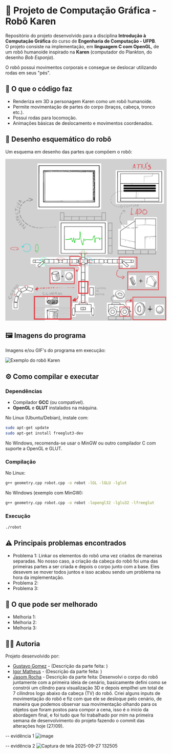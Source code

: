 # 🤖 Projeto de Computação Gráfica - Robô Karen 

Repositório do projeto desenvolvido para a disciplina **Introdução à Computação Gráfica** do curso de **Engenharia de Computação - UFPB**.  
O projeto consiste na implementação, em **linguagem C com OpenGL**, de um robô humanoide inspirado na **Karen** (computador do Plankton, do desenho *Bob Esponja*).  

O robô possui movimentos corporais e consegue se deslocar utilizando rodas em seus "pés".  


## 📌 O que o código faz
- Renderiza em 3D a personagem Karen como um robô humanoide.  
- Permite movimentação de partes do corpo (braços, cabeça, tronco etc.).  
- Possui rodas para locomoção.  
- Animações básicas de deslocamento e movimentos coordenados.  


## 🎨 Desenho esquemático do robô
Um esquema em desenho das partes que compõem o robô:  

![Esquema do robô Karen](./images/karen_robot_scheme.jpeg)  


## 🖼️ Imagens do programa
Imagens e/ou GIF's do programa em execução:  

![Exemplo do robô Karen](./images/karen_robot.png)  


## ⚙️ Como compilar e executar

### Dependências
- Compilador **GCC** (ou compatível).  
- **OpenGL** e **GLUT** instalados na máquina.  

No Linux (Ubuntu/Debian), instale com:
```bash
sudo apt-get update
sudo apt-get install freeglut3-dev
```
No Windows, recomenda-se usar o MinGW ou outro compilador C com suporte a OpenGL e GLUT.

### Compilação
No Linux:
```bash
g++ geometry.cpp robot.cpp -o robot -lGL -lGLU -lglut
```
No Windows (exemplo com MinGW):
```bash
g++ geometry.cpp robot.cpp -o robot -lopengl32 -lglu32 -lfreeglut
```

### Execução
```bash
./robot
```


## ⚠️ Principais problemas encontrados
- Problema 1: Linkar os elementos do robô uma vez criados de maneiras separadas. No nosso caso, a criação da cabeça do robô foi uma das primeiras partes a ser criada e depois o corpo junto com a base. Eles desevem se mover todos juntos e isso acabou sendo um problema na hora da implementação.
- Problema 2:
- Problema 3:


## 🚀 O que pode ser melhorado
- Melhoria 1:
- Melhoria 2:
- Melhoria 3:


## 👨‍💻 Autoria
Projeto desenvolvido por:
- [Gustavo Gomez]() - (Descrição da parte feita: )
- [Igor Matheus](https://github.com/Igor-Matheus) - (Descrição da parte feita: )
- [Jasom Rocha](https://github.com/JasomRocha) - Descrição da parte feita: Desenvolvi o corpo do robô juntamente com a primeira ideia de cenário, basicamente defini como se constrói um cilindro para visualização 3D e depois empilhei um total de 7 cilindros logo abaixo da cabeça (TV) do robô. Criei alguns inputs de movimentação do robô e fiz com que ele se desloque pelo cenário, de maneira que podemos observar sua movimentação olhando para os objetos que foram postos para compor a cena, isso é o inicio da abordagem final, e foi tudo que foi trabalhado por mim na primeira semana de desenvolvimento do projeto fazendo o commit das alterações hoje (27/09).

-- evidência 1
<img width="563" height="634" alt="image" src="https://github.com/user-attachments/assets/f69a51b6-f31c-4100-bf64-b51a70c43f9a" />

-- evidência 2 
<img width="562" height="635" alt="Captura de tela 2025-09-27 132505" src="https://github.com/user-attachments/assets/14092173-8cd3-40dd-a361-6d3327f3e8e6" />

